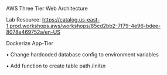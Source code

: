 AWS Three Tier Web Architecture

Lab Resource: https://catalog.us-east-1.prod.workshops.aws/workshops/85cd2bb2-7f79-4e96-bdee-8078e469752a/en-US

Dockerize App-Tier

• Change hardcoded database config to environment variables

• Add function to create table path /init\n
